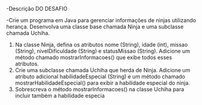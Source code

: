 -Descrição DO DESAFIO
 
-Crie um programa em Java para gerenciar 
informações de ninjas utilizando herança. Desenvolva 
uma classe base chamada Ninja e uma subclasse 
chamada Uchiha. 
1. Na classe Ninja, defina os atributos nome 
(String), idade (int), missao (String), 
nivelDificuldade (String) e statusMissao (String). 
Adicione um método chamado 
mostrarInformacoes() que exibe todos esses 
atributos.
 2. Crie uma subclasse chamada Uchiha que herda 
de Ninja. Adicione um atributo adicional 
habilidadeEspecial (String) e um método 
chamado mostrarHabilidadeEspecial() para exibir 
a habilidade especial do ninja.
 3. Sobrescreva o método mostrarInformacoes() na 
classe Uchiha para incluir também a habilidade 
especia
